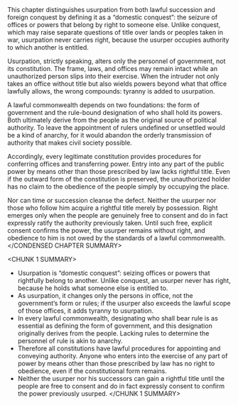 <CONDENSED CHAPTER SUMMARY>
This chapter distinguishes usurpation from both lawful succession and foreign conquest by defining it as a “domestic conquest”: the seizure of offices or powers that belong by right to someone else. Unlike conquest, which may raise separate questions of title over lands or peoples taken in war, usurpation never carries right, because the usurper occupies authority to which another is entitled.

Usurpation, strictly speaking, alters only the personnel of government, not its constitution. The frame, laws, and offices may remain intact while an unauthorized person slips into their exercise. When the intruder not only takes an office without title but also wields powers beyond what that office lawfully allows, the wrong compounds: tyranny is added to usurpation.

A lawful commonwealth depends on two foundations: the form of government and the rule-bound designation of who shall hold its powers. Both ultimately derive from the people as the original source of political authority. To leave the appointment of rulers undefined or unsettled would be a kind of anarchy, for it would abandon the orderly transmission of authority that makes civil society possible.

Accordingly, every legitimate constitution provides procedures for conferring offices and transferring power. Entry into any part of the public power by means other than those prescribed by law lacks rightful title. Even if the outward form of the constitution is preserved, the unauthorized holder has no claim to the obedience of the people simply by occupying the place.

Nor can time or succession cleanse the defect. Neither the usurper nor those who follow him acquire a rightful title merely by possession. Right emerges only when the people are genuinely free to consent and do in fact expressly ratify the authority previously taken. Until such free, explicit consent confirms the power, the usurper remains without right, and obedience to him is not owed by the standards of a lawful commonwealth.
</CONDENSED CHAPTER SUMMARY>

<CHUNK 1 SUMMARY>
- Usurpation is “domestic conquest”: seizing offices or powers that rightfully belong to another. Unlike conquest, an usurper never has right, because he holds what someone else is entitled to.
- As usurpation, it changes only the persons in office, not the government’s form or rules; if the usurper also exceeds the lawful scope of those offices, it adds tyranny to usurpation.
- In every lawful commonwealth, designating who shall bear rule is as essential as defining the form of government, and this designation originally derives from the people. Lacking rules to determine the personnel of rule is akin to anarchy.
- Therefore all constitutions have lawful procedures for appointing and conveying authority. Anyone who enters into the exercise of any part of power by means other than those prescribed by law has no right to obedience, even if the constitutional form remains.
- Neither the usurper nor his successors can gain a rightful title until the people are free to consent and do in fact expressly consent to confirm the power previously usurped.
</CHUNK 1 SUMMARY>